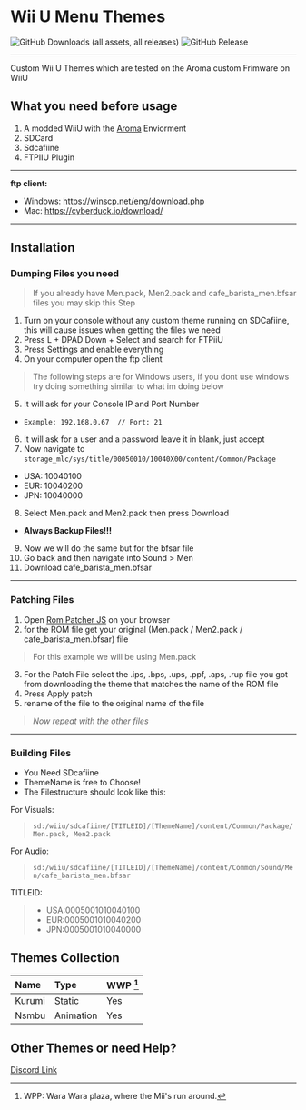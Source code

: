 # Wii U Menu Themes
![GitHub Downloads (all assets, all releases)](https://img.shields.io/github/downloads/81m1tr1/WiiU-Menu-Themes/total?style=plastic&logo=wiiu&logoColor=%230000FF&logoSize=auto&color=black) ![GitHub Release](https://img.shields.io/github/v/release/81m1tr1/WiiU-Menu-Themes?sort=semver&display_name=release&style=plastic&label=Latest&labelColor=red)

---
Custom Wii U Themes which are tested on the Aroma custom Frimware on WiiU
## What you need before usage
1. A modded WiiU with the [Aroma](https://aroma.foryour.cafe/) Enviorment
2. SDCard
3. Sdcafiine
4. FTPIIU Plugin
---
**ftp client:**
- Windows: https://winscp.net/eng/download.php
- Mac: https://cyberduck.io/download/
---
## Installation
### Dumping Files you need
> If you already have Men.pack, Men2.pack and cafe_barista_men.bfsar files you may skip this Step
1. Turn on your console without any custom theme running on SDCafiine, this will cause issues when getting the files we need
2. Press L + DPAD Down + Select and search for FTPiiU
3. Press Settings and enable everything
4. On your computer open the ftp client
> The following steps are for Windows users, if you dont use windows try doing something similar to what  im doing below
5. It will ask for your Console IP and Port Number
- ```Example: 192.168.0.67  // Port: 21```
6. It will ask for a user and a password leave it in blank, just accept
7. Now navigate to
```storage_mlc/sys/title/00050010/10040X00/content/Common/Package```
- USA: 10040100
- EUR: 10040200
- JPN: 10040000
8. Select Men.pack and Men2.pack then press Download
- **Always Backup Files!!!**
9. Now we will do the same but for the bfsar file
10. Go back and then navigate into Sound > Men 
11. Download cafe_barista_men.bfsar
---
### Patching Files
1. Open [Rom Patcher JS](https://www.marcrobledo.com/RomPatcher.js/) on your browser
2. for the ROM file get your original (Men.pack / Men2.pack / cafe_barista_men.bfsar) file
> For this example we will be using Men.pack
3. For the Patch File select the .ips, .bps, .ups, .ppf, .aps, .rup file you got from downloading the theme that matches the name of the ROM file
4. Press Apply patch
5. rename of the file to the original name of the file 
> *Now repeat with the other files*
---
### Building Files
- You Need SDcafiine
- ThemeName is free to Choose!
- The Filestructure should look like this:

For Visuals:
>```sd:/wiiu/sdcafiine/[TITLEID]/[ThemeName]/content/Common/Package/Men.pack, Men2.pack```

For Audio:
> ```sd:/wiiu/sdcafiine/[TITLEID]/[ThemeName]/content/Common/Sound/Men/cafe_barista_men.bfsar```

TITLEID:
> - USA:0005001010040100
> - EUR:0005001010040200
> - JPN:0005001010040000

## Themes Collection
| Name | Type | WWP [^1] |
|:-|:-|:-|
| Kurumi | Static | Yes |
| Nsmbu | Animation | Yes |

[^1]: WPP:  Wara Wara plaza, where the Mii's run around.
## Other Themes or need Help?
[Discord Link](https://discord.gg/Q52AUxX6jz)

